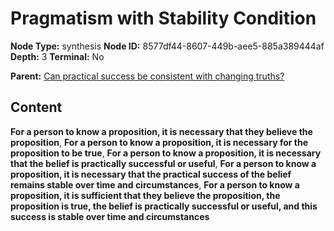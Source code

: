 # Pragmatism with Stability Condition

**Node Type:** synthesis
**Node ID:** 8577df44-8607-449b-aee5-885a389444af
**Depth:** 3
**Terminal:** No

**Parent:** [Can practical success be consistent with changing truths?](can-practical-success-be-consistent-with-changing-truths.md)

## Content

**For a person to know a proposition, it is necessary that they believe the proposition**, **For a person to know a proposition, it is necessary for the proposition to be true**, **For a person to know a proposition, it is necessary that the belief is practically successful or useful**, **For a person to know a proposition, it is necessary that the practical success of the belief remains stable over time and circumstances**, **For a person to know a proposition, it is sufficient that they believe the proposition, the proposition is true, the belief is practically successful or useful, and this success is stable over time and circumstances**
